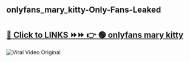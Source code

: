 
 ## onlyfans_mary_kitty-Only-Fans-Leaked

# <h2><a href="https://clipsfans.com/onlyfans_mary_kitty&ref=git">🔗 Click to LINKS ⏩⏩ 👉 🟢 onlyfans mary kitty </a></h2>

<a href="https://clipsfans.com/onlyfans_mary_kitty&ref=git" rel="nofollow" data-target="animated-image.originalLink"><img src="https://i.ibb.co.com/xMMVF88/686577567.gif" alt="Viral Video Original" style="max-width: 100%; display: inline-block;" data-target="animated-image.originalImage"></a>
